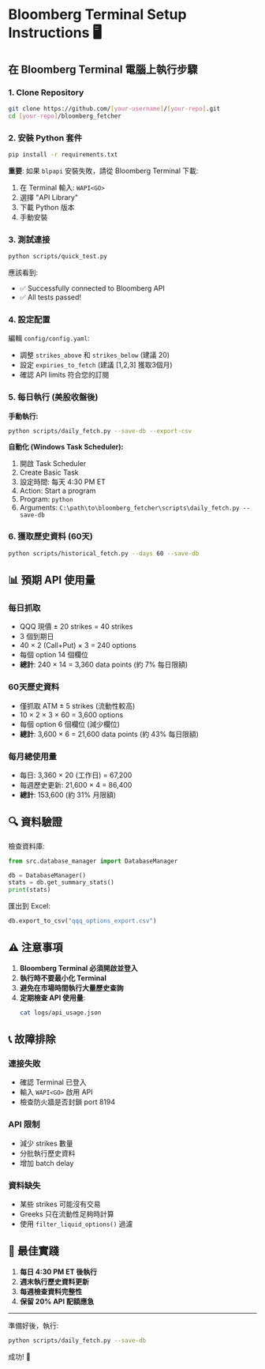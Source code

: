 # Bloomberg Terminal Setup Instructions 🖥️

## 在 Bloomberg Terminal 電腦上執行步驟

### 1. Clone Repository
```bash
git clone https://github.com/[your-username]/[your-repo].git
cd [your-repo]/bloomberg_fetcher
```

### 2. 安裝 Python 套件
```bash
pip install -r requirements.txt
```

**重要**: 如果 `blpapi` 安裝失敗，請從 Bloomberg Terminal 下載:
1. 在 Terminal 輸入: `WAPI<GO>`
2. 選擇 "API Library"
3. 下載 Python 版本
4. 手動安裝

### 3. 測試連接
```bash
python scripts/quick_test.py
```

應該看到:
- ✅ Successfully connected to Bloomberg API
- ✅ All tests passed!

### 4. 設定配置
編輯 `config/config.yaml`:
- 調整 `strikes_above` 和 `strikes_below` (建議 20)
- 設定 `expiries_to_fetch` (建議 [1,2,3] 獲取3個月)
- 確認 API limits 符合您的訂閱

### 5. 每日執行 (美股收盤後)

**手動執行:**
```bash
python scripts/daily_fetch.py --save-db --export-csv
```

**自動化 (Windows Task Scheduler):**
1. 開啟 Task Scheduler
2. Create Basic Task
3. 設定時間: 每天 4:30 PM ET
4. Action: Start a program
5. Program: `python`
6. Arguments: `C:\path\to\bloomberg_fetcher\scripts\daily_fetch.py --save-db`

### 6. 獲取歷史資料 (60天)
```bash
python scripts/historical_fetch.py --days 60 --save-db
```

## 📊 預期 API 使用量

### 每日抓取
- QQQ 現價 ± 20 strikes = 40 strikes
- 3 個到期日
- 40 × 2 (Call+Put) × 3 = 240 options
- 每個 option 14 個欄位
- **總計**: 240 × 14 = 3,360 data points (約 7% 每日限額)

### 60天歷史資料
- 僅抓取 ATM ± 5 strikes (流動性較高)
- 10 × 2 × 3 × 60 = 3,600 options
- 每個 option 6 個欄位 (減少欄位)
- **總計**: 3,600 × 6 = 21,600 data points (約 43% 每日限額)

### 每月總使用量
- 每日: 3,360 × 20 (工作日) = 67,200
- 每週歷史更新: 21,600 × 4 = 86,400
- **總計**: 153,600 (約 31% 月限額)

## 🔍 資料驗證

檢查資料庫:
```python
from src.database_manager import DatabaseManager

db = DatabaseManager()
stats = db.get_summary_stats()
print(stats)
```

匯出到 Excel:
```python
db.export_to_csv("qqq_options_export.csv")
```

## ⚠️ 注意事項

1. **Bloomberg Terminal 必須開啟並登入**
2. **執行時不要最小化 Terminal**
3. **避免在市場時間執行大量歷史查詢**
4. **定期檢查 API 使用量**:
   ```bash
   cat logs/api_usage.json
   ```

## 📞 故障排除

### 連接失敗
- 確認 Terminal 已登入
- 輸入 `WAPI<GO>` 啟用 API
- 檢查防火牆是否封鎖 port 8194

### API 限制
- 減少 strikes 數量
- 分批執行歷史資料
- 增加 batch delay

### 資料缺失
- 某些 strikes 可能沒有交易
- Greeks 只在流動性足夠時計算
- 使用 `filter_liquid_options()` 過濾

## 🎯 最佳實踐

1. **每日 4:30 PM ET 後執行**
2. **週末執行歷史資料更新**
3. **每週檢查資料完整性**
4. **保留 20% API 配額應急**

---

準備好後，執行:
```bash
python scripts/daily_fetch.py --save-db
```

成功! 🎉